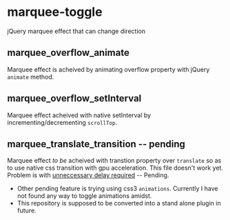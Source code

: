 # marquee-toggle
jQuery marquee effect that can change direction


## marquee_overflow_animate  
Marquee effect is acheived by animating overflow property with jQuery `animate` method.  

## marquee_overflow_setInterval  
Marquee effect acheived with native setInterval by incrementing/decrementing `scrollTop`.  

## marquee_translate_transition -- pending
Marquee effect _to be_ acheived with transtion property over `translate` so as to use native css transition with gpu acceleration. This file doesn't work yet. Problem is with [unneccessary delay required](http://stackoverflow.com/q/42930773/3429430) -- Pending.  

- Other pending feature is trying using css3 `animations`. Currently I have not found any way to toggle animations amidst. 
- This repository is supposed to be converted into a stand alone plugin in future.

